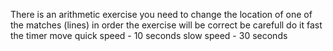 There is an arithmetic exercise you need to change the location of one of the matches (lines) in order the exercise will be correct be carefull do it fast the timer move quick speed - 10 seconds slow speed - 30 seconds
